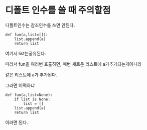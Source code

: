 # 디폴트 인수를 쓸 때 주의할점

디폴트인수는 참조인수를 쓰면 안된다.

```
def fun(a,list=[]):
	list.append(a)
	return list
```

여기서 list는공유된다.

따라서 fun을 여러번 호출하면, 매번 새로운 리스트에 a가추가되는게아니라

같은 리스트에 a가 추가된다.



그러면 어떡하냐

```
def fun(a,list=None):
	if list is None:
		list = []
	list.append(a)
	return list
```

이러면 된다.